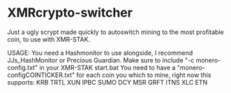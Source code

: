 # XMRcrypto-switcher
Just a ugly scrypt made quickly to autoswitch mining to the most profitable coin, to use with XMR-STAK.

USAGE:
You need a Hashmonitor to use alongside, I recommend JJs_HashMonitor or Precious Guardian.
Make sure to include "-c monero-config.txt" in your XMR-STAK start.bat
You need to have a "monero-configCOINTICKER.txt" for each coin you which to mine, right now this supports:
KRB TRTL XUN IPBC SUMO DCY MSR GRFT ITNS XLC ETN

